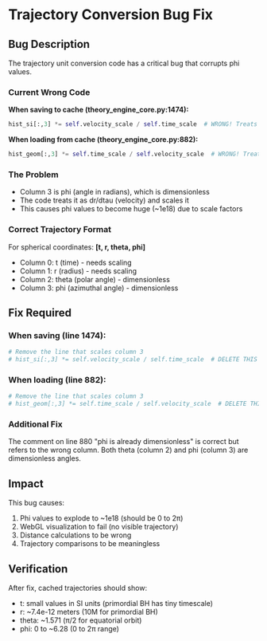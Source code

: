 # Trajectory Conversion Bug Fix

## Bug Description
The trajectory unit conversion code has a critical bug that corrupts phi values.

### Current Wrong Code

**When saving to cache (theory_engine_core.py:1474):**
```python
hist_si[:,3] *= self.velocity_scale / self.time_scale  # WRONG! Treats phi as velocity
```

**When loading from cache (theory_engine_core.py:882):**
```python
hist_geom[:,3] *= self.time_scale / self.velocity_scale  # WRONG! Treats phi as velocity
```

### The Problem
- Column 3 is phi (angle in radians), which is dimensionless
- The code treats it as dr/dtau (velocity) and scales it
- This causes phi values to become huge (~1e18) due to scale factors

### Correct Trajectory Format
For spherical coordinates: **[t, r, theta, phi]**
- Column 0: t (time) - needs scaling
- Column 1: r (radius) - needs scaling  
- Column 2: theta (polar angle) - dimensionless
- Column 3: phi (azimuthal angle) - dimensionless

## Fix Required

### When saving (line 1474):
```python
# Remove the line that scales column 3
# hist_si[:,3] *= self.velocity_scale / self.time_scale  # DELETE THIS
```

### When loading (line 882):
```python
# Remove the line that scales column 3
# hist_geom[:,3] *= self.time_scale / self.velocity_scale  # DELETE THIS
```

### Additional Fix
The comment on line 880 "phi is already dimensionless" is correct but refers to the wrong column. Both theta (column 2) and phi (column 3) are dimensionless angles.

## Impact
This bug causes:
1. Phi values to explode to ~1e18 (should be 0 to 2π)
2. WebGL visualization to fail (no visible trajectory)
3. Distance calculations to be wrong
4. Trajectory comparisons to be meaningless

## Verification
After fix, cached trajectories should show:
- t: small values in SI units (primordial BH has tiny timescale)
- r: ~7.4e-12 meters (10M for primordial BH)
- theta: ~1.571 (π/2 for equatorial orbit)
- phi: 0 to ~6.28 (0 to 2π range)